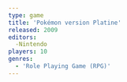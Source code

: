 ```yaml
---
type: game
title: 'Pokémon version Platine'
released: 2009
editors: 
  -Nintendo
players: 10
genres:
  - 'Role Playing Game (RPG)'
---
```

